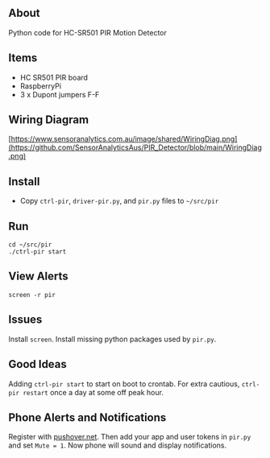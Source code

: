 ## About
Python code for HC-SR501 PIR Motion Detector

## Items
* HC SR501 PIR board
* RaspberryPi
* 3 x Dupont jumpers F-F

## Wiring Diagram
[https://www.sensoranalytics.com.au/image/shared/WiringDiag.png](https://github.com/SensorAnalyticsAus/PIR_Detector/blob/main/WiringDiag.png)

## Install
* Copy `ctrl-pir`, `driver-pir.py`, and `pir.py` files to `~/src/pir`

## Run
`cd ~/src/pir` <br>
```./ctrl-pir start```

## View Alerts
`screen -r pir`

## Issues
Install `screen`. Install missing python packages used by `pir.py`.

## Good Ideas
Adding `ctrl-pir start` to start on boot to crontab. For extra cautious, `ctrl-pir restart` once a day at some off peak hour.

## Phone Alerts and Notifications
Register with [pushover.net](https://pushover.net). Then add your app and user tokens in `pir.py` and set `Mute = 1`. Now phone will sound and display notifications.